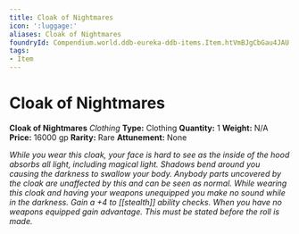 ```yaml
---
title: Cloak of Nightmares
icon: ':luggage:'
aliases: Cloak of Nightmares
foundryId: Compendium.world.ddb-eureka-ddb-items.Item.htVmBJgCbGau4JAU
tags:
- Item
---
```


# Cloak of Nightmares

**Cloak of Nightmares**
_Clothing_
**Type:** Clothing
**Quantity:** 1
**Weight:** N/A
**Price:** 16000 gp
**Rarity:** Rare
**Attunement:** None

*While you wear this cloak, your face is hard to see as the inside of the hood absorbs all light, including magical light. Shadows bend around you causing the darkness to swallow your body. Anybody parts uncovered by the cloak are unaffected by this and can be seen as normal. While wearing this cloak and having your weapons unequipped you make no sound while in the darkness. Gain a +4 to [[stealth]] ability checks. When you have no weapons equipped gain advantage. This must be stated before the roll is made.*